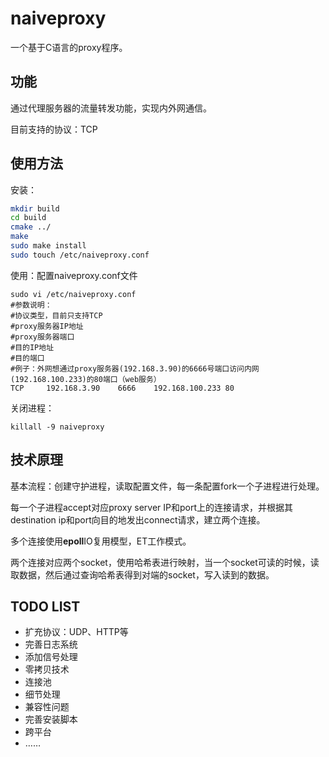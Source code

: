 # naiveproxy

一个基于C语言的proxy程序。

## 功能

通过代理服务器的流量转发功能，实现内外网通信。

目前支持的协议：TCP

## 使用方法

安装：

```bash
mkdir build
cd build
cmake ../
make
sudo make install
sudo touch /etc/naiveproxy.conf
```

使用：配置naiveproxy.conf文件

```
sudo vi /etc/naiveproxy.conf
#参数说明：
#协议类型，目前只支持TCP
#proxy服务器IP地址
#proxy服务器端口
#目的IP地址
#目的端口
#例子：外网想通过proxy服务器(192.168.3.90)的6666号端口访问内网(192.168.100.233)的80端口（web服务）
TCP     192.168.3.90    6666    192.168.100.233 80
```

关闭进程：

```
killall -9 naiveproxy
```

## 技术原理

基本流程：创建守护进程，读取配置文件，每一条配置fork一个子进程进行处理。

每一个子进程accept对应proxy server IP和port上的连接请求，并根据其destination ip和port向目的地发出connect请求，建立两个连接。

多个连接使用**epoll**IO复用模型，ET工作模式。

两个连接对应两个socket，使用哈希表进行映射，当一个socket可读的时候，读取数据，然后通过查询哈希表得到对端的socket，写入读到的数据。

## TODO LIST

* 扩充协议：UDP、HTTP等
* 完善日志系统
* 添加信号处理
* 零拷贝技术
* 连接池
* 细节处理
* 兼容性问题
* 完善安装脚本
* 跨平台
* ……